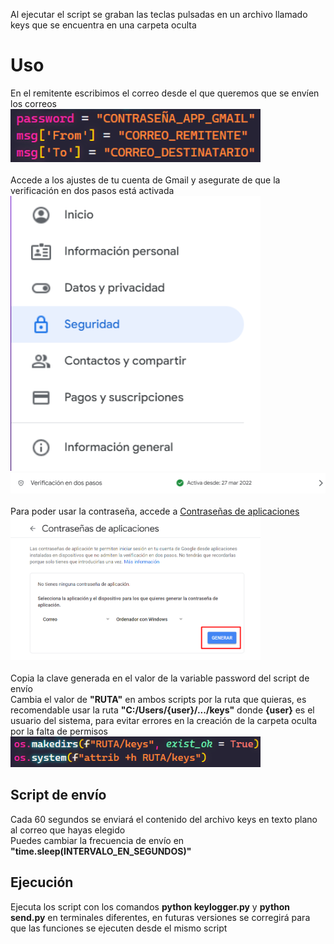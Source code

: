 Al ejecutar el script se graban las teclas pulsadas en un archivo llamado keys que se encuentra en una carpeta oculta

# Uso
En el remitente escribimos el correo desde el que queremos que se envíen los correos
<br>
<img src="assets/ejemplos_email.png" alt="Ejemplos email" width="400px">
<br><br>
Accede a los ajustes de tu cuenta de Gmail y asegurate de que la verificación en dos pasos está activada
<img src="assets/seguridad.png" alt="Seguridad" width="400px">
<br>
<img src="assets/doble_factor.png" alt="Doble factor" width="600px">
<br><br>
Para poder usar la contraseña, accede a <a href="https://myacount.google.com/apppasswords">Contraseñas de aplicaciones</a>
<br>
<img src="assets/app_passwords.png" alt="Contraseñas de aplicaciones" width="400px">
<br><br>
Copia la clave generada en el valor de la variable password del script de envío
<br>
Cambia el valor de **"RUTA"** en ambos scripts por la ruta que quieras, es recomendable usar la ruta **"C:/Users/{user}/.../keys"** donde **{user}** es el usuario del sistema, para evitar errores en la creación de la carpeta oculta por la falta de permisos
<br>
<img src="assets/ejemplos_ruta.png" alt="Ejemplos ruta" width="400px">
## Script de envío
Cada 60 segundos se enviará el contenido del archivo keys en texto plano al correo que hayas elegido
<br>
Puedes cambiar la frecuencia de envío en **"time.sleep(INTERVALO_EN_SEGUNDOS)"**
## Ejecución
Ejecuta los script con los comandos **python keylogger.py** y **python send.py** en terminales diferentes, en futuras versiones se corregirá para que las funciones se ejecuten desde el mismo script
